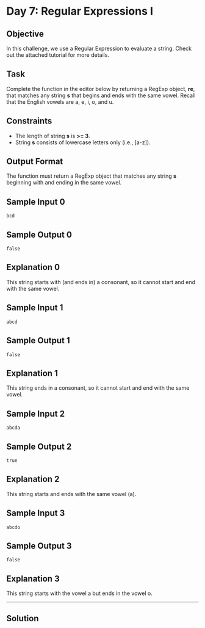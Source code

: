 # Day 7: Regular Expressions I
## Objective

In this challenge, we use a Regular Expression to evaluate a string. Check out the attached tutorial for more details.


## Task

Complete the function in the editor below by returning a RegExp object, **re**, that matches any string **s** that begins and ends with the same vowel. Recall that the English vowels are a, e, i, o, and u.


## Constraints
   
- The length of string **s** is **>= 3**.
- String **s** consists of lowercase letters only (i.e., [a-z]).


## Output Format
   
The function must return a RegExp object that matches any string **s**   beginning with and ending in the same vowel.


## Sample Input 0
```
bcd
```

## Sample Output 0
```
false
```

## Explanation 0

This string starts with (and ends in) a consonant, so it cannot start and end with the same vowel.   


## Sample Input 1
```
abcd
```

## Sample Output 1
```
false
```

## Explanation 1

This string ends in a consonant, so it cannot start and end with the same vowel.


## Sample Input 2
```
abcda
```

## Sample Output 2
```
true
```

## Explanation 2

This string starts and ends with the same vowel (a).


## Sample Input 3
```
abcdo
```

## Sample Output 3
```
false
```

## Explanation 3

This string starts with the vowel a but ends in the vowel o.


---

## Solution

```javascript

```
